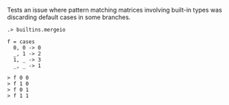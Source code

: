 
Tests an issue where pattern matching matrices involving built-in
types was discarding default cases in some branches.

```ucm:hide
.> builtins.mergeio
```

```unison
f = cases
  0, 0 -> 0
  _, 1 -> 2
  1, _ -> 3
  _, _ -> 1

> f 0 0
> f 1 0
> f 0 1
> f 1 1
```
